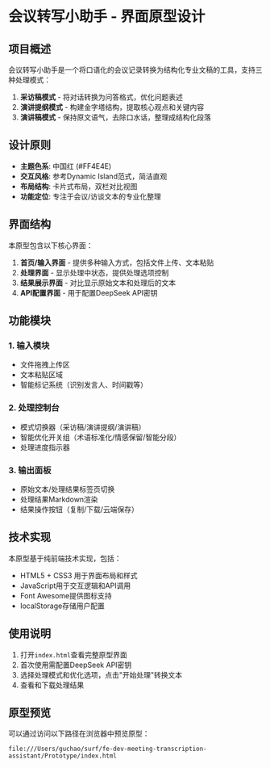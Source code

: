 # 会议转写小助手 - 界面原型设计

## 项目概述

会议转写小助手是一个将口语化的会议记录转换为结构化专业文稿的工具，支持三种处理模式：

1. **采访稿模式** - 将对话转换为问答格式，优化问题表述
2. **演讲提纲模式** - 构建金字塔结构，提取核心观点和关键内容
3. **演讲稿模式** - 保持原文语气，去除口水话，整理成结构化段落

## 设计原则

- **主题色系**: 中国红 (#FF4E4E) 
- **交互风格**: 参考Dynamic Island范式，简洁直观
- **布局结构**: 卡片式布局，双栏对比视图
- **功能定位**: 专注于会议/访谈文本的专业化整理

## 界面结构

本原型包含以下核心界面：

1. **首页/输入界面** - 提供多种输入方式，包括文件上传、文本粘贴
2. **处理界面** - 显示处理中状态，提供处理选项控制
3. **结果展示界面** - 对比显示原始文本和处理后的文本
4. **API配置界面** - 用于配置DeepSeek API密钥

## 功能模块

### 1. 输入模块
- 文件拖拽上传区
- 文本粘贴区域
- 智能标记系统（识别发言人、时间戳等）

### 2. 处理控制台
- 模式切换器（采访稿/演讲提纲/演讲稿）
- 智能优化开关组（术语标准化/情感保留/智能分段）
- 处理进度指示器

### 3. 输出面板
- 原始文本/处理结果标签页切换
- 处理结果Markdown渲染
- 结果操作按钮（复制/下载/云端保存）

## 技术实现

本原型基于纯前端技术实现，包括：
- HTML5 + CSS3 用于界面布局和样式
- JavaScript用于交互逻辑和API调用
- Font Awesome提供图标支持
- localStorage存储用户配置

## 使用说明

1. 打开`index.html`查看完整原型界面
2. 首次使用需配置DeepSeek API密钥
3. 选择处理模式和优化选项，点击"开始处理"转换文本
4. 查看和下载处理结果

## 原型预览

可以通过访问以下路径在浏览器中预览原型：
```
file:///Users/guchao/surf/fe-dev-meeting-transcription-assistant/Prototype/index.html
```
